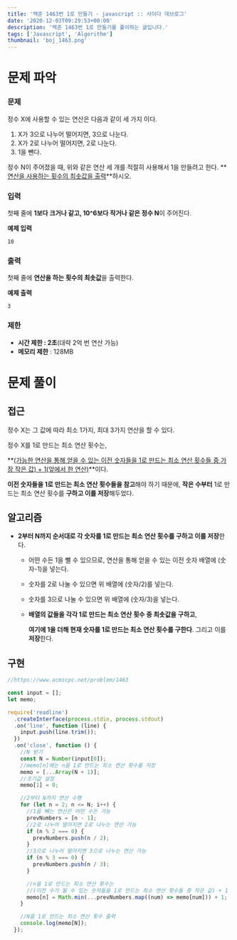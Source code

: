 ```yaml
---
title: '백준 1463번 1로 만들기 - javascript :: 사이다 데브로그'
date: '2020-12-03T09:29:53+00:00'
description: '백준 1463번 1로 만들기를 풀이하는 글입니다.'
tags: ['Javascript', 'Algorithm']
thumbnail: 'boj_1463.png'
---
```


# 문제 파악

### 문제

정수 X에 사용할 수 있는 연산은 다음과 같이 세 가지 이다.

1. X가 3으로 나누어 떨어지면, 3으로 나눈다.
2. X가 2로 나누어 떨어지면, 2로 나눈다.
3. 1을 뺀다.

정수 N이 주어졌을 때, 위와 같은 연산 세 개를 적절히 사용해서 1을 만들려고 한다. **<u>연산을 사용하는 횟수의 최솟값을 출력</u>**하시오.

### 입력

첫째 줄에 **1보다 크거나 같고, 10^6보다 작거나 같은 정수 N**이 주어진다.

**예제 입력**

```
10
```

### 출력

첫째 줄에 **연산을 하는 횟수의 최솟값**을 출력한다.

**예제 출력**

```
3
```

### 제한

- **시간 제한 : 2초**(대략 2억 번 연산 가능)
- **메모리 제한** : 128MB

# 문제 풀이

## 접근

정수 X는 그 값에 따라 최소 1가지, 최대 3가지 연산을 할 수 있다.

정수 X를 1로 만드는 최소 연산 횟수는,

**<u>(가능한 연산을 통해 얻을 수 있는 이전 숫자들을 1로 만드는 최소 연산 횟수들 중 가장 작은 값) + 1(앞에서 한 연산)</u>**이다.

**이전 숫자들을 1로 만드는 최소 연산 횟수들을 참고**해야 하기 때문에, **작은 수부터** 1로 만드는 최소 연산 횟수를 **구하고 이를 저장**해두었다.

## 알고리즘

- **2부터 N까지 순서대로 각 숫자를 1로 만드는 최소 연산 횟수를 구하고 이를 저장**한다.

  - 어떤 수든 1을 뺄 수 있으므로, 연산을 통해 얻을 수 있는 이전 숫자 배열에 (숫자-1)을 넣는다.
  - 숫자를 2로 나눌 수 있으면 위 배열에 (숫자/2)를 넣는다.
  - 숫자를 3으로 나눌 수 있으면 위 배열에 (숫자/3)을 넣는다.
  - **배열의 값들을 각각 1로 만드는 최소 연산 횟수 중 최솟값을 구하고**,

    **여기에 1을 더해 현재 숫자를 1로 만드는 최소 연산 횟수를 구한다**. 그리고 이를 **저장**한다.

## 구현

```jsx
//https://www.acmicpc.net/problem/1463

const input = [];
let memo;

require('readline')
  .createInterface(process.stdin, process.stdout)
  .on('line', function (line) {
    input.push(line.trim());
  })
  .on('close', function () {
    //N 받기
    const N = Number(input[0]);
    //memo[n]에는 n을 1로 만드는 최소 연산 횟수를 저장
    memo = [...Array(N + 1)];
    //초기값 설정
    memo[1] = 0;

    //2부터 N까지 연산 수행
    for (let n = 2; n <= N; i++) {
      //1을 빼는 연산은 어떤 수든 가능
      prevNumbers = [n - 1];
      //2로 나누어 떨어지면 2로 나누는 연산 가능
      if (n % 2 === 0) {
        prevNumbers.push(n / 2);
      }
      //3으로 나누어 떨어지면 3으로 나누는 연산 가능
      if (n % 3 === 0) {
        prevNumbers.push(n / 3);
      }

      //n을 1로 만드는 최소 연산 횟수는
      //(이전 수가 될 수 있는 숫자들을 1로 만드는 최소 연산 횟수들 중 작은 값) + 1
      memo[n] = Math.min(...prevNumbers.map((num) => memo[num])) + 1;
    }

    //N을 1로 만드는 최소 연산 횟수 출력
    console.log(memo[N]);
  });
```

